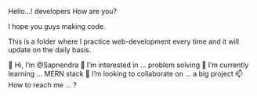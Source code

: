 Hello...! developers
How are you?

I hope you guys making code.

This is a folder where I practice web-development
every time and it will update on the daily basis.

👋 Hi, I’m @Sapnendra
👀 I’m interested in ... problem solving
🌱 I’m currently learning ... MERN stack
💞️ I’m looking to collaborate on ... a big project
📫 How to reach me ... ?

